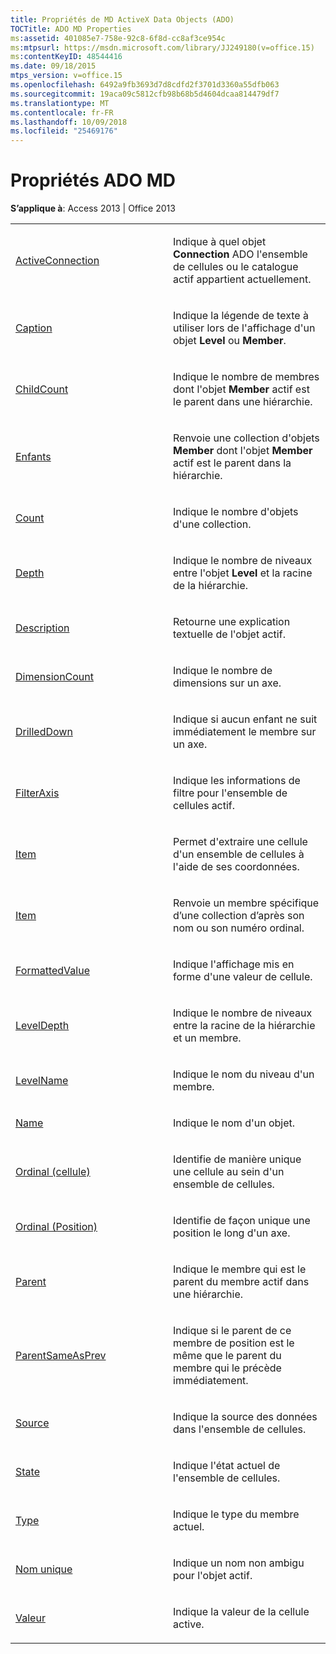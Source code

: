 ```yaml
---
title: Propriétés de MD ActiveX Data Objects (ADO)
TOCTitle: ADO MD Properties
ms:assetid: 401085e7-758e-92c8-6f8d-cc8af3ce954c
ms:mtpsurl: https://msdn.microsoft.com/library/JJ249180(v=office.15)
ms:contentKeyID: 48544416
ms.date: 09/18/2015
mtps_version: v=office.15
ms.openlocfilehash: 6492a9fb3693d7d8cdfd2f3701d3360a55dfb063
ms.sourcegitcommit: 19aca09c5812cfb98b68b5d4604dcaa814479df7
ms.translationtype: MT
ms.contentlocale: fr-FR
ms.lasthandoff: 10/09/2018
ms.locfileid: "25469176"
---
```

# <a name="ado-md-properties"></a>Propriétés ADO MD


**S’applique à**: Access 2013 | Office 2013

<table>
<colgroup>
<col style="width: 50%" />
<col style="width: 50%" />
</colgroup>
<tbody>
<tr class="odd">
<td><p><a href="activeconnection-property-ado-md.md">ActiveConnection</a></p></td>
<td><p>Indique à quel objet <strong>Connection</strong> ADO l'ensemble de cellules ou le catalogue actif appartient actuellement.</p></td>
</tr>
<tr class="even">
<td><p><a href="caption-property-ado-md.md">Caption</a></p></td>
<td><p>Indique la légende de texte à utiliser lors de l'affichage d'un objet <strong>Level</strong> ou <strong>Member</strong>.</p></td>
</tr>
<tr class="odd">
<td><p><a href="childcount-property-ado-md.md">ChildCount</a></p></td>
<td><p>Indique le nombre de membres dont l'objet <strong>Member</strong> actif est le parent dans une hiérarchie.</p></td>
</tr>
<tr class="even">
<td><p><a href="children-property-ado-md.md">Enfants</a></p></td>
<td><p>Renvoie une collection d'objets <strong>Member</strong> dont l'objet <strong>Member</strong> actif est le parent dans la hiérarchie.</p></td>
</tr>
<tr class="odd">
<td><p><a href="count-property-ado.md">Count</a></p></td>
<td><p>Indique le nombre d'objets d'une collection.</p></td>
</tr>
<tr class="even">
<td><p><a href="depth-property-ado-md.md">Depth</a></p></td>
<td><p>Indique le nombre de niveaux entre l'objet <strong>Level</strong> et la racine de la hiérarchie.</p></td>
</tr>
<tr class="odd">
<td><p><a href="description-property-ado-md.md">Description</a></p></td>
<td><p>Retourne une explication textuelle de l'objet actif.</p></td>
</tr>
<tr class="even">
<td><p><a href="dimensioncount-property-ado-md.md">DimensionCount</a></p></td>
<td><p>Indique le nombre de dimensions sur un axe.</p></td>
</tr>
<tr class="odd">
<td><p><a href="drilleddown-property-ado-md.md">DrilledDown</a></p></td>
<td><p>Indique si aucun enfant ne suit immédiatement le membre sur un axe.</p></td>
</tr>
<tr class="even">
<td><p><a href="filteraxis-property-ado-md.md">FilterAxis</a></p></td>
<td><p>Indique les informations de filtre pour l'ensemble de cellules actif.</p></td>
</tr>
<tr class="odd">
<td><p><a href="item-property-ado-md-cellset.md">Item</a></p></td>
<td><p>Permet d'extraire une cellule d'un ensemble de cellules à l'aide de ses coordonnées.</p></td>
</tr>
<tr class="even">
<td><p><a href="item-property-ado.md">Item</a></p></td>
<td><p>Renvoie un membre spécifique d’une collection d’après son nom ou son numéro ordinal.</p></td>
</tr>
<tr class="odd">
<td><p><a href="formattedvalue-property-ado-md.md">FormattedValue</a></p></td>
<td><p>Indique l'affichage mis en forme d'une valeur de cellule.</p></td>
</tr>
<tr class="even">
<td><p><a href="leveldepth-property-ado-md.md">LevelDepth</a></p></td>
<td><p>Indique le nombre de niveaux entre la racine de la hiérarchie et un membre.</p></td>
</tr>
<tr class="odd">
<td><p><a href="levelname-property-ado-md.md">LevelName</a></p></td>
<td><p>Indique le nom du niveau d'un membre.</p></td>
</tr>
<tr class="even">
<td><p><a href="name-property-ado-md.md">Name</a></p></td>
<td><p>Indique le nom d'un objet.</p></td>
</tr>
<tr class="odd">
<td><p><a href="ordinal-property-ado-md-cell.md">Ordinal (cellule)</a></p></td>
<td><p>Identifie de manière unique une cellule au sein d'un ensemble de cellules.</p></td>
</tr>
<tr class="even">
<td><p><a href="ordinal-property-ado-md-position.md">Ordinal (Position)</a></p></td>
<td><p>Identifie de façon unique une position le long d'un axe.</p></td>
</tr>
<tr class="odd">
<td><p><a href="parent-property-ado-md.md">Parent</a></p></td>
<td><p>Indique le membre qui est le parent du membre actif dans une hiérarchie.</p></td>
</tr>
<tr class="even">
<td><p><a href="parentsameasprev-property-ado-md.md">ParentSameAsPrev</a></p></td>
<td><p>Indique si le parent de ce membre de position est le même que le parent du membre qui le précède immédiatement.</p></td>
</tr>
<tr class="odd">
<td><p><a href="source-property-ado-md.md">Source</a></p></td>
<td><p>Indique la source des données dans l'ensemble de cellules.</p></td>
</tr>
<tr class="even">
<td><p><a href="state-property-ado-md.md">State</a></p></td>
<td><p>Indique l'état actuel de l'ensemble de cellules.</p></td>
</tr>
<tr class="odd">
<td><p><a href="type-property-ado-md.md">Type</a></p></td>
<td><p>Indique le type du membre actuel.</p></td>
</tr>
<tr class="even">
<td><p><a href="uniquename-property-ado-md.md">Nom unique</a></p></td>
<td><p>Indique un nom non ambigu pour l'objet actif.</p></td>
</tr>
<tr class="odd">
<td><p><a href="value-property-ado-md.md">Valeur</a></p></td>
<td><p>Indique la valeur de la cellule active.</p></td>
</tr>
</tbody>
</table>

